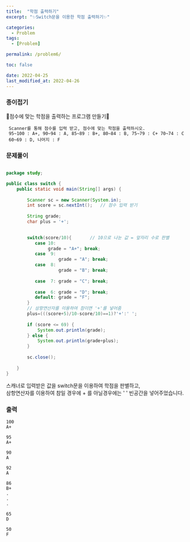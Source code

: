 ```yaml
---
title:  "학점 출력하기"
excerpt: "✨Switch문을 이용한 학점 출력하기✨"

categories:
  - Problem
tags:
  - [Problem]

permalink: /problem6/

toc: false

date: 2022-04-25
last_modified_at: 2022-04-26
---
```

### 종이접기

💫점수에 맞는 학점을 출력하는 프로그램 만들기💫

```
 Scanner를 통해 점수를 입력 받고, 점수에 맞는 학점을 출력하시오.
 95~100 : A+, 90~94 : A, 85~89 : B+, 80~84 : B, 75~79 : C+ 70~74 : C
 60~69 : D, 나머지 : F  
```

### 문제풀이

```java

package study;

public class switch {
	public static void main(String[] args) {
		
		Scanner sc = new Scanner(System.in);
		int score = sc.nextInt(); 	// 점수 입력 받기
		
		String grade;
		char plus = '+';

		
		switch(score/10){		// 10으로 나눈 값 = 앞자리 수로 판별
		   case 10:
			    grade = "A+"; break;
		   case  9:
		            grade = "A"; break;
		   case  8:
		            grade = "B"; break;
		           
		   case  7: grade = "C"; break;
		   
		   case  6: grade = "D"; break;
		   default: grade = "F";
		}
		// 삼항연산자를 이용하여 참이면 '+'를 넣어줌
		plus=(((score+5)/10-score/10)==1)?'+':' ';
		
		if (score <= 69) {
			System.out.println(grade);
		} else {
			System.out.println(grade+plus);
		}
		
		sc.close();
		
	}
}


```

스캐너로 입력받은 값을 switch문을 이용하여 학점을 판별하고,<br>
삼항연산자를 이용하여 참일 경우에 + 를 아닐경우에는 ' ' 빈공간을 넣어주었습니다.


### 출력
```
100
A+ 

95
A+

90
A 

92
A 

86
B+
.
.
.

65
D

50
F

```

